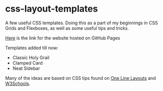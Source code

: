 # css-layout-templates
A few useful CSS templates. Doing this as a part of my beginnings in CSS Grids and Flexboxes, as well as some useful tips and tricks.

<a href="https://arunavk.github.io/css-layout-templates/pages/index.html">Here</a> is the link for the website hosted on GitHub Pages

Templates added till now:
<ul>
  <li>Classic Holy Grail</li>
  <li>Clamped Card</li>
  <li>Neat Sidebar</li>
</ul>

Many of the ideas are based on CSS tips found on <a href="https://1linelayouts.glitch.me">One Line Layouts</a> and <a href="https://www.w3schools.com/css/css_templates.asp">W3Schools</a>.